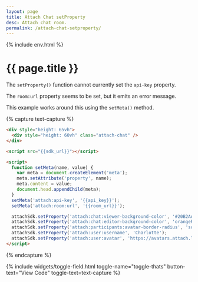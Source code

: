 ```yaml
---
layout: page
title: Attach Chat setProperty
desc: Attach chat room.
permalink: /attach-chat-setproperty/
---
```

{% include env.html %}

# {{ page.title }}

The `setProperty()` function cannot currently set the `api-key` property.

The `room:url` property seems to be set, but it emits an error message.

This example works around this using the `setMeta()` method.

{% capture text-capture %}
```html
<div style="height: 65vh">
  <div style="height: 60vh" class="attach-chat" />
</div>

<script src="{{sdk_url}}"></script>

<script>
  function setMeta(name, value) {
    var meta = document.createElement('meta');
    meta.setAttribute('property', name);
    meta.content = value;
    document.head.appendChild(meta);
  }
  setMeta('attach:api-key', '{{api_key}}');
  setMeta('attach:room:url', '{{room_url}}');

  attachSdk.setProperty('attach:chat:viewer-background-color', '#20B2AA');
  attachSdk.setProperty('attach:chat:editor-background-color', 'orangeRed');
  attachSdk.setProperty('attach:participants:avatar-border-radius', 'square');
  attachSdk.setProperty('attach:user:username', 'Charlotte');
  attachSdk.setProperty('attach:user:avatar', 'https://avatars.attach.live/avatar11.png');
</script>
```
{% endcapture %}

{% include widgets/toggle-field.html
   toggle-name="toggle-thats"
   button-text="View Code"
   toggle-text=text-capture %}

<div style="height: 65vh">
  <div style="height: 60vh" class="attach-chat" />
</div>

<script src="{{sdk_url}}"></script>

<script>
  function setMeta(name, value) {
    var meta = document.createElement('meta');
    meta.setAttribute('property', name);
    meta.content = value;
    document.head.appendChild(meta);
  }
  setMeta('attach:api-key', '{{api_key}}');
  setMeta('attach:room:url', '{{room_url}}');

  attachSdk.setProperty('attach:chat:viewer-background-color', '#20B2AA');
  attachSdk.setProperty('attach:chat:editor-background-color', 'orangeRed');
  attachSdk.setProperty('attach:participants:avatar-border-radius', 'square');
  attachSdk.setProperty('attach:user:username', 'Charlotte');
  attachSdk.setProperty('attach:user:avatar', 'https://avatars.attach.live/avatar11.png');
</script>
